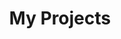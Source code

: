 ---
title: "My Projects"
layout: collection
permalink: /projects/
collection: projects
entries_layout: grid
classes:
  - wide
author_profile: true
header:
    overlay_color: "#3c3c64"
    actions:
      - label: "Visit GitHub"
        url: "https://github.com/bassclefstudio"
---
